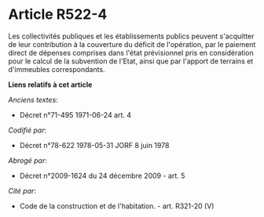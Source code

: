 # Article R522-4

Les collectivités publiques et les établissements publics peuvent s'acquitter de leur contribution à la couverture du déficit
de l'opération, par le paiement direct de dépenses comprises dans l'état prévisionnel pris en considération pour le calcul de
la subvention de l'Etat, ainsi que par l'apport de terrains et d'immeubles correspondants.

**Liens relatifs à cet article**

_Anciens textes_:

  - Décret n°71-495 1971-06-24 art. 4

_Codifié par_:

  - Décret n°78-622 1978-05-31 JORF 8 juin 1978

_Abrogé par_:

  - Décret n°2009-1624 du 24 décembre 2009 - art. 5

_Cité par_:

  - Code de la construction et de l'habitation. - art. R321-20 (V)
